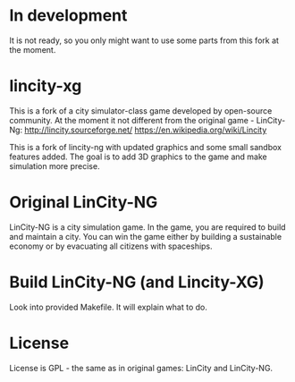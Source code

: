 In development
==============
It is not ready, so you only might want to use some parts from this fork at the moment.

lincity-xg
==========
This is a fork of a city simulator-class game developed by open-source community.
At the moment it not different from the original game - LinCity-Ng:
	http://lincity.sourceforge.net/
	https://en.wikipedia.org/wiki/Lincity
	
This is a fork of lincity-ng with updated graphics and some small sandbox features added. 
The goal is to add 3D graphics to the game and make simulation more precise.

Original LinCity-NG
=============
LinCity-NG is a city simulation game. In the game, you are required to build and maintain a city.
You can win the game either by building a sustainable economy or by evacuating all citizens with spaceships.

Build LinCity-NG (and Lincity-XG)
=============
Look into provided Makefile. It will explain what to do.

License
=============
License is GPL - the same as in original games: LinCity and LinCity-NG.

